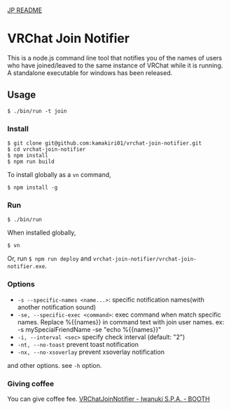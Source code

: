 [JP README](./README_ja.md)

# VRChat Join Notifier

This is a node.js command line tool that notifies you of the names of users who have joined/leaved to the same instance of VRChat while it is running.
A standalone executable for windows has been released.

## Usage

```
$ ./bin/run -t join
```

### Install

```
$ git clone git@github.com:kamakiri01/vrchat-join-notifier.git
$ cd vrchat-join-notifier
$ npm install
$ npm run build
```

To install globally as a `vn` command,

```
$ npm install -g
```

### Run

```
$ ./bin/run
```

When installed globally,

```
$ vn
```

Or, run `$ npm run deploy` and `vrchat-join-notifier/vrchat-join-notifier.exe`.

### Options

* `-s --specific-names <name...>`:
  specific notification names(with another notification sound)
* `-se, --specific-exec <command>`:
  exec command when match specific names. Replace %{{names}} in command text with join user names. ex: -s mySpecialFriendName -se "echo %{{names}}"
* `-i, --interval <sec>`
  specify check interval (default: "2")
* `-nt, --no-toast`
  prevent toast notification
* `-nx, --no-xsoverlay`
  prevent xsoverlay notification

and other options. see `-h` option.

### Giving coffee

You can give coffee fee.
[VRChatJoinNotifier - Iwanuki S.P.A. - BOOTH](https://iwanuki.booth.pm/items/2947584)
